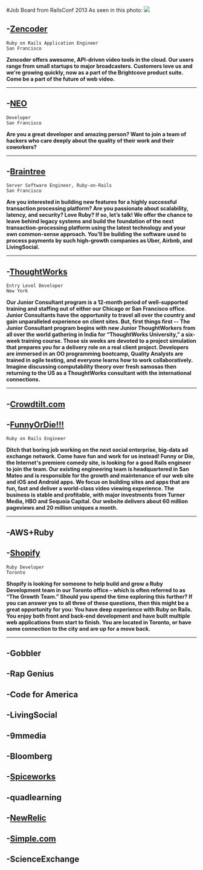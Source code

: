 #Job Board from RailsConf 2013
As seen in this photo:
<img src="http://imgur.com/rxYie2Z">


## -[Zencoder](http://hire.jobvite.com/CompanyJobs/Careers.aspx?k=Job&c=qN39VfwE&j=ozKaXfwa)

    Ruby on Rails Application Engineer
    San Francisco 

__Zencoder offers awesome, API-driven video tools in the cloud. Our users range from small startups to major broadcasters. Customers love us and we're growing quickly, now as a part of the Brightcove product suite. Come be a part of the future of web video.__

---

## -[NEO](http://www.neo.com/jobs)
    
    Developer
    San Francisco

__Are you a great developer and amazing person? Want to join a team of hackers who care deeply about the quality of their work and their coworkers?__

---

## -[Braintree](https://www.braintreepayments.com/company/careers/san-francisco/server-software-engineer-ruby-on-rails)

    Server Software Engineer, Ruby-on-Rails
    San Francisco

__Are you interested in building new features for a highly successful transaction processing platform? Are you passionate about scalability, latency, and security? Love Ruby? If so, let’s talk!  We offer the chance to leave behind legacy systems and build the foundation of the next transaction-processing platform using the latest technology and your own common-sense approach. You’ll be building the software used to process payments by such high-growth companies as Uber, Airbnb, and LivingSocial.__

---

## -[ThoughtWorks](http://join.thoughtworks.com/apply)

    Entry Level Developer
    New York

__Our Junior Consultant program is a 12-month period of well-supported training and staffing out of either our Chicago or San Francisco office. Junior Consultants have the opportunity to travel all over the country and gain unparalleled experience on client sites. But, first things first -- The Junior Consultant program begins with new Junior ThoughtWorkers from all over the world gathering in India for “ThoughtWorks University,” a six-week training course. Those six weeks are devoted to a project simulation that prepares you for a delivery role on a real client project. Developers are immersed in an OO programming bootcamp, Quality Analysts are trained in agile testing, and everyone learns how to work collaboratively. Imagine discussing computability theory over fresh samosas then returning to the US as a ThoughtWorks consultant with the international connections.__

---

## -[Crowdtilt.com](https://www.crowdtilt.com/learn/jobs#job3)
## -[FunnyOrDie!!!](http://www.funnyordie.com/about/jobs#rails)

    Ruby on Rails Engineer

__Ditch that boring job working on the next social enterprise, big-data ad exchange network. Come have fun and work for us instead! Funny or Die, the Internet's premiere comedy site, is looking for a good Rails engineer to join the team. Our existing engineering team is headquartered in San Mateo and is responsible for the growth and maintenance of our web site and iOS and Android apps. We focus on building sites and apps that are fun, fast and deliver a world-class video viewing experience. The business is stable and profitable, with major investments from Turner Media, HBO and Sequoia Capital. Our website delivers about 60 million pageviews and 20 million uniques a month.__

---

## -AWS+Ruby

## -[Shopify](http://www.shopify.com/careers?posting=ruby-developer)

    Ruby Developer
    Toronto

__Shopify is looking for someone to help build and grow a Ruby Development team in our Toronto office – which is often referred to as “The Growth Team.” Should you spend the time exploring this further? If you can answer yes to all three of these questions, then this might be a great opportunity for you:  You have deep experience with Ruby on Rails.  You enjoy both front and back-end development and have built multiple web applications from start to finish.  You are located in Toronto, or have some connection to the city and are up for a move back.__

---


## -Gobbler
## -Rap Genius
## -Code for America
## -LivingSocial
## -9mmedia
## -Bloomberg
## -[Spiceworks](http://www.spiceworks.com/jobs/openings/)
## -quadlearning
## -[NewRelic](http://newton.newtonsoftware.com/career/JobIntroduction.action?clientId=4028f88b20d6768d0120f7ae45e50365&id=4028f88c2ce9e054012cec68c7ba1876&gnewtonResize=http://newton.newtonsoftware.com/career/GnewtonResize.htm&source=)
## -[Simple.com](http://banksimple.theresumator.com/apply/NjAwtP/Frontend-Engineer.html)
## -ScienceExchange

